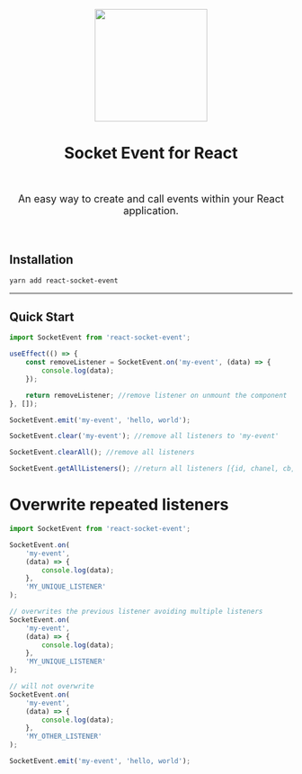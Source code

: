 <p align="center">
  <img src="https://user-images.githubusercontent.com/22475804/142086991-13c347cc-022b-4a6e-8d16-03d1ab210467.png" height="200px" />
  <h1 align="center">Socket Event for React</h1>
</p>

<br />

<p style="font-size: 18px" align="center">
An easy way to create and call events within your React application.
</p>

<br />

## Installation

```bash
yarn add react-socket-event
```

---

## Quick Start

```js
import SocketEvent from 'react-socket-event';

useEffect(() => {
    const removeListener = SocketEvent.on('my-event', (data) => {
        console.log(data);
    });

    return removeListener; //remove listener on unmount the component
}, []);

SocketEvent.emit('my-event', 'hello, world');
```

```js
SocketEvent.clear('my-event'); //remove all listeners to 'my-event'

SocketEvent.clearAll(); //remove all listeners

SocketEvent.getAllListeners(); //return all listeners [{id, chanel, cb, key}]
```

# Overwrite repeated listeners

```js
import SocketEvent from 'react-socket-event';

SocketEvent.on(
    'my-event',
    (data) => {
        console.log(data);
    },
    'MY_UNIQUE_LISTENER'
);

// overwrites the previous listener avoiding multiple listeners
SocketEvent.on(
    'my-event',
    (data) => {
        console.log(data);
    },
    'MY_UNIQUE_LISTENER'
);

// will not overwrite
SocketEvent.on(
    'my-event',
    (data) => {
        console.log(data);
    },
    'MY_OTHER_LISTENER'
);

SocketEvent.emit('my-event', 'hello, world');
```
